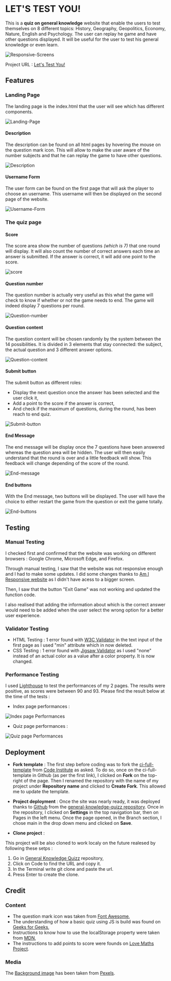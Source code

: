 # LET'S TEST YOU!

This is a **quiz on general knowledge** website that enable the users to test themselves on 8 different topics: History, Geography, Geopolitics, Economy, Nature, English and Psychology. The user can replay he game and have other questions displayed. It will be useful for the user to test his general knowledge or even learn.

![Responsive-Screens](assets/images/responsive-screens.jpg)


Project URL : [Let's Test You!](https://shiimymy.github.io/general-knowledge-quizz/)

## Features

### Landing Page 

The landing page is the index.html that the user will see which has different components.

![Landing-Page](assets/images/landing-page.jpg)

#### Description

The description can be found on all html pages by hovering the mouse on the question mark icon. This will allow to make the user aware of the number subjects and that he can replay the game to have other questions.

![Description](assets/images/display-description.jpg)

#### Username Form

The user form can be found on the first page that will ask the player to choose an username. This username will then be displayed on the second page of the website.

![Username-Form](assets/images/username-form.jpg)

### The quiz page

#### Score 

The score area show the number of questions *(which is 7)* that one round will display. It will also count the number of correct answers each time an answer is submitted. If the answer is correct, it will add one point to the score.

![score](assets/images/count-right-answers.jpg)

#### Question number 

The question number is actually very useful as this what the game will check to know if whether or not the game needs to end. The game will indeed display 7 questions per round.

![Question-number](assets/images/display-question-number.jpg)

#### Question content

The question content will be chosen randomly by the system between the 14 possibilities. It is divided in 3 elements that stay connected: the subject, the actual question and 3 different answer options.

![Question-content](assets/images/display-question.jpg)

#### Submit button

The submit button as different roles: 
* Display the next question once the answer has been selected and the user click it,
* Add a point to the score if the answer is correct,
* And check if the maximum of questions, during the round, has been reach to end quiz.

![Submit-button](assets/images/submit-selection.jpg)

#### End Message

The end message will be display once the 7 questions have been answered whereas the question area will be hidden. The user will then easily understand that the round is over and a little feedback will show. This feedback will change depending of the score of the round. 

![End-message](assets/images/end-message.jpg)

#### End buttons

With the End message, two buttons will be displayed. The user will have the choice to either restart the game from the question or exit the game totally.

![End-buttons](assets/images/end-buttons.jpg)

## Testing

### Manual Testing

I checked first and confirmed that the website was working on different browsers : Google Chrome, Microsoft Edge, and Firefox.

Through manual testing, I saw that the website was not responsive enough and I had to make some updates. I did some changes thanks to [Am I Responsive website](https://ui.dev/amiresponsive) as I didn't have acess to a bigger screen.

Then, I saw that the button "Exit Game" was not working and updated the function code.

I also realised that adding the information about which is the correct answer would need to be added when the user select the wrong option for a better user experience.

### Validator Testing

* HTML Testing : 1 error found with [W3C Validator](https://validator.w3.org/) in the text input of the first page as I used "min" attribute which in now deleted.
* CSS Testing : 1 error found with [Jigsaw Validator](https://jigsaw.w3.org/css-validator/validator) as I used "none" instead of an actual color as a value after a color property. It is now changed.

### Performance Testing

I used [Lighthouse](https://developer.chrome.com/docs/lighthouse/overview/) to test the performances of my 2 pages. The results were positive, as scores were between 90 and 93. Please find the result below at the time of the tests :

* Index page performances :

![Index page Performances](assets/images/performance-index.jpg)

* Quiz page performances : 

![Quiz page Performances](assets/images/performance-quiz.jpg)

## Deployment

* **Fork template** : The first step before coding was to fork the [ci-full-template](https://github.com/Code-Institute-Org/ci-full-template) from [Code Institute](https://codeinstitute.net/ie/) as asked. 
To do so, once on the ci-full-template in Github (as per the first link), I clicked on **Fork** on the top-right of the page. Then I renamed the repository with the name of my project under **Repository name** and clicked to **Create Fork**. This allowed me to update the template.

* **Project deployment** : Once the site was nearly ready, it was deployed thanks to [Github](https://github.com/) from the [general-knowledge-quizz repository](https://github.com/Shiimymy/general-knowledge-quizz). Once in the repository, I clicked on **Settings** in the top navigation bar, then on Pages in the left menu. Once the page opened, in the Branch section, I chose main in the drop down menu and clicked on **Save**.

* **Clone project** :

This project will be also cloned to work localy on the future realesed by following these setps :

1. Go in [General Knowledge Quizz](https://github.com/Shiimymy/general-knowledge-quizz) repository,
2. Click on Code to find the URL and copy it.
3. In the Terminal write git clone and paste the url.
4. Press Enter to create the clone.

## Credit

### Content

* The question mark icon was taken from [Font Awesome](https://fontawesome.com/),
* The understanding of how a basic quiz using JS is build was found on [Geeks for Geeks](https://www.geeksforgeeks.org/),
* Instructions to know how to use the localStorage property were taken from [MDN](https://developer.mozilla.org/), 
* The instructions to add points to score were founds on [Love Maths Project](https://github.com/Code-Institute-Solutions/love-maths-2.0-sourcecode/tree/master).

### Media

The [Background image](https://www.pexels.com/fr-fr/photo/femme-en-rouge-a-manches-longues-ecrit-sur-tableau-noir-3769714/) has been taken from [Pexels](https://www.pexels.com/).
